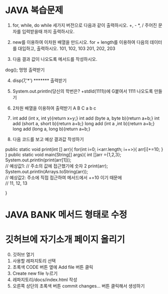 # JAVA 복습문제

1. for, while, do while 세가지 버전으로 다음과 같이 출력하시오.
+, - *, / 주어진 문자를 입력받을때 까지 출력하시오.

2. new를 이용하여 이차원 배열을 만드시오.
for + length를 이용하여 다음의 데이터를 대입하고, 출력하시오.
101, 102, 103
201, 202, 203

3. 다음 결과 값이 나오도록 메서드를 작성하시오.

dog();  멍멍 출력받기

4. disp(7,'*')    ******* 출력받기
5. System.out.println(당신의 학번은? +stdId(1111))에 
G붙여서 1111 나오도록 만들기

6. 2차원 배열을 이용하여 출력받기
A B C
a b c

7. int add (int x, int y){return x+y;}
int add (byte a, byte b){return a+b;}
int add (short a, short b){return a+b;}
long add (int a ,int b){return a+b;}
long add (long a, long b){return a+b;}


8. 다음 코드를 보고 예상 결과값 작성하기

public static void print(int [] arr){
    for(int i=0; i<arr.length; i++>){
        arr[i]+=10;
    }
}
public static void main(String[] args){
    int []arr ={1,2,3};
    System.out.println(print(arr[1]));  
    // 예상값1:
    // 주소의 값에 접근했기에 숫자 2
    print(arr);
    System.out.println(Arrays.toString(arr));  
    // 예상값2: 주소에 직접 접근하여 메서드에서 +=10 이기 때문에   
    // 11, 12, 13

}

# JAVA BANK 메서드 형태로 수정

# 깃허브에 자기소개 페이지 올리기
0) 깃허브 열기
1) 사용할 레파지토리 선택 
2) 초록색 CODE 버튼 옆에 Add file 버튼 클릭
3) Create new file 누르기
4) 레파지토리/docs/index.html 작성
5) 오른쪽 상단의 초록색 버튼 commit changes... 버튼 클릭해서 생성하기